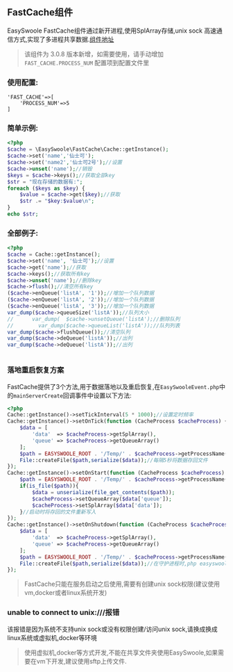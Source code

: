 ## FastCache组件
EasySwoole FastCache组件通过新开进程,使用SplArray存储,unix sock 高速通信方式,实现了多进程共享数据.[组件地址](https://github.com/easy-swoole/fast-cache)

> 该组件为 3.0.8 版本新增，如需要使用，请手动增加 `FAST_CACHE.PROCESS_NUM` 配置项到配置文件里

### 使用配置:
```
'FAST_CACHE'=>[
    'PROCESS_NUM'=>5
]
```

### 简单示例:
```php
<?php
$cache = \EasySwoole\FastCache\Cache::getInstance();
$cache->set('name','仙士可');
$cache->set('name2','仙士可2号');//设置
$cache->unset('name');//销毁
$keys = $cache->keys();//获取全部key
$str = "现在存储的数据有:";
foreach ($keys as $key) {
    $value = $cache->get($key);//获取
    $str .= "$key:$value\n";
}
echo $str;
```
### 全部例子:
```php
<?php
$cache = Cache::getInstance();
$cache->set('name', '仙士可');//设置
$cache->get('name');//获取
$cache->keys();//获取所有key
$cache->unset('name');//删除key
$cache->flush();//清空所有key
($cache->enQueue('listA', '1'));//增加一个队列数据
($cache->enQueue('listA', '2'));//增加一个队列数据
($cache->enQueue('listA', '3'));//增加一个队列数据
var_dump($cache->queueSize('listA'));//队列大小
//      var_dump(  $cache->unsetQueue('listA');//删除队列
//        var_dump($cache->queueList('listA'));//队列列表
var_dump($cache->flushQueue());//清空队列
var_dump($cache->deQueue('listA'));//出列
var_dump($cache->deQueue('listA'));//出列



```

### 落地重启恢复方案
FastCache提供了3个方法,用于数据落地以及重启恢复,在`EasySwooleEvent.php`中的`mainServerCreate`回调事件中设置以下方法:
```php
<?php
Cache::getInstance()->setTickInterval(5 * 1000);//设置定时频率
Cache::getInstance()->setOnTick(function (CacheProcess $cacheProcess) {
    $data = [
        'data'  => $cacheProcess->getSplArray(),
        'queue' => $cacheProcess->getQueueArray()
    ];
    $path = EASYSWOOLE_ROOT . '/Temp/' . $cacheProcess->getProcessName();
    File::createFile($path,serialize($data));//每隔5秒将数据存回文件
});
Cache::getInstance()->setOnStart(function (CacheProcess $cacheProcess) {
    $path = EASYSWOOLE_ROOT . '/Temp/' . $cacheProcess->getProcessName();
    if(is_file($path)){
        $data = unserialize(file_get_contents($path));
        $cacheProcess->setQueueArray($data['queue']);
        $cacheProcess->setSplArray($data['data']);
    }//启动时将存回的文件重新写入
});
Cache::getInstance()->setOnShutdown(function (CacheProcess $cacheProcess) {
    $data = [
        'data'  => $cacheProcess->getSplArray(),
        'queue' => $cacheProcess->getQueueArray()
    ];
    $path = EASYSWOOLE_ROOT . '/Temp/' . $cacheProcess->getProcessName();
    File::createFile($path,serialize($data));//在守护进程时,php easyswoole stop 时会调用,落地数据
});

```


> FastCache只能在服务启动之后使用,需要有创建unix sock权限(建议使用vm,docker或者linux系统开发)

### unable to connect to unix:///报错
该报错是因为系统不支持unix sock或没有权限创建/访问unix sock,请换成换成linux系统或虚拟机,docker等环境
> 使用虚拟机,docker等方式开发,不能在共享文件夹使用EasySwoole,如果需要在vm下开发,建议使用sftp上传文件.